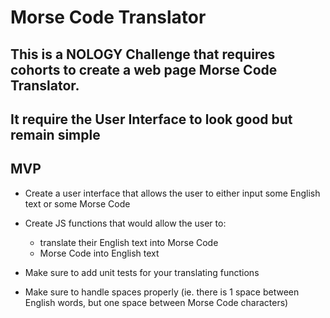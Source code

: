 # Morse Code Translator
## This is a NOLOGY Challenge that requires cohorts to create a web page Morse Code Translator.
## It require the User Interface to look good but remain simple

## MVP

-   Create a user interface that allows the user to either input some English text or some Morse Code
-   Create JS functions that would allow the user to:

    -   translate their English text into Morse Code
    -   Morse Code into English text

-   Make sure to add unit tests for your translating functions

-   Make sure to handle spaces properly (ie. there is 1 space between English words, but one space between Morse Code characters)